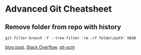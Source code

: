# Advanced Git Cheatsheet

## Remove folder from repo with history

```shell
git filter-branch -f --tree-filter 'rm -rf folder/path' HEAD
```

[blog post](http://dalibornasevic.com/posts/2-permanently-remove-files-and-folders-from-a-git-repository), [Stack Overflow](http://stackoverflow.com/questions/10067848/remove-folder-and-its-contents-from-git-githubs-history), [git-scm](http://git-scm.com/book/en/Git-Internals-Maintenance-and-Data-Recovery)

